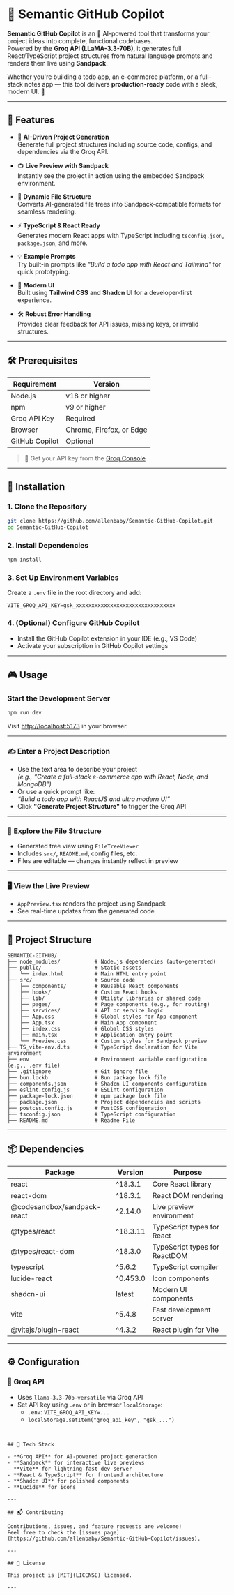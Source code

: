 # 🌟 Semantic GitHub Copilot

**Semantic GitHub Copilot** is an 🚀 AI-powered tool that transforms your project ideas into complete, functional codebases.  
Powered by the **Groq API (LLaMA-3.3-70B)**, it generates full React/TypeScript project structures from natural language prompts and renders them live using **Sandpack**.

Whether you're building a todo app, an e-commerce platform, or a full-stack notes app — this tool delivers **production-ready** code with a sleek, modern UI. 🎨

---

## 🎉 Features

- 🧠 **AI-Driven Project Generation**  
  Generate full project structures including source code, configs, and dependencies via the Groq API.

- 📺 **Live Preview with Sandpack**  
  Instantly see the project in action using the embedded Sandpack environment.

- 📂 **Dynamic File Structure**  
  Converts AI-generated file trees into Sandpack-compatible formats for seamless rendering.

- ⚡ **TypeScript & React Ready**  
  Generates modern React apps with TypeScript including `tsconfig.json`, `package.json`, and more.

- 💡 **Example Prompts**  
  Try built-in prompts like _"Build a todo app with React and Tailwind"_ for quick prototyping.

- 🎨 **Modern UI**  
  Built using **Tailwind CSS** and **Shadcn UI** for a developer-first experience.

- 🛠️ **Robust Error Handling**  
  Provides clear feedback for API issues, missing keys, or invalid structures.

---

## 🛠️ Prerequisites

| Requirement      | Version        |
|------------------|----------------|
| Node.js          | v18 or higher  |
| npm              | v9 or higher   |
| Groq API Key     | Required       |
| Browser          | Chrome, Firefox, or Edge |
| GitHub Copilot   | Optional       |

> 🔑 Get your API key from the [Groq Console](https://console.groq.com)

---

## 🚀 Installation

### 1. Clone the Repository

```bash
git clone https://github.com/allenbaby/Semantic-GitHub-Copilot.git
cd Semantic-GitHub-Copilot
```

### 2. Install Dependencies

```bash
npm install
```

### 3. Set Up Environment Variables

Create a `.env` file in the root directory and add:

```env
VITE_GROQ_API_KEY=gsk_xxxxxxxxxxxxxxxxxxxxxxxxxxxxxxxx
```

### 4. (Optional) Configure GitHub Copilot

- Install the GitHub Copilot extension in your IDE (e.g., VS Code)
- Activate your subscription in GitHub Copilot settings

---

## 🎮 Usage

### Start the Development Server

```bash
npm run dev
```

Visit [http://localhost:5173](http://localhost:5173) in your browser.

---

### ✍️ Enter a Project Description

- Use the text area to describe your project  
  _(e.g., “Create a full-stack e-commerce app with React, Node, and MongoDB”)_
- Or use a quick prompt like:  
  _“Build a todo app with ReactJS and ultra modern UI”_
- Click **"Generate Project Structure"** to trigger the Groq API

---

### 📁 Explore the File Structure

- Generated tree view using `FileTreeViewer`
- Includes `src/`, `README.md`, config files, etc.
- Files are editable — changes instantly reflect in preview

---

### 🖥️ View the Live Preview

- `AppPreview.tsx` renders the project using Sandpack
- See real-time updates from the generated code

---

## 📂 Project Structure

```
SEMANTIC-GITHUB/
├── node_modules/           # Node.js dependencies (auto-generated)
├── public/                 # Static assets
│   └── index.html          # Main HTML entry point
├── src/                    # Source code
│   ├── components/         # Reusable React components
│   ├── hooks/              # Custom React hooks
│   ├── lib/                # Utility libraries or shared code
│   ├── pages/              # Page components (e.g., for routing)
│   ├── services/           # API or service logic
│   ├── App.css             # Global styles for App component
│   ├── App.tsx             # Main App component
│   ├── index.css           # Global CSS styles
│   ├── main.tsx            # Application entry point
│   └── Preview.css         # Custom styles for Sandpack preview
├── TS_vite-env.d.ts        # TypeScript declaration for Vite environment
├── env                     # Environment variable configuration (e.g., .env file)
├── .gitignore              # Git ignore file
├── bun.lockb               # Bun package lock file
├── components.json         # Shadcn UI components configuration
├── eslint.config.js        # ESLint configuration
├── package-lock.json       # npm package lock file
├── package.json            # Project dependencies and scripts
├── postcss.config.js       # PostCSS configuration
├── tsconfig.json           # TypeScript configuration
├── README.md               # Readme File
```

---

## 📦 Dependencies

| Package                        | Version     | Purpose                      |
|--------------------------------|-------------|------------------------------|
| react                          | ^18.3.1     | Core React library           |
| react-dom                      | ^18.3.1     | React DOM rendering          |
| @codesandbox/sandpack-react    | ^2.14.0     | Live preview environment     |
| @types/react                   | ^18.3.11    | TypeScript types for React   |
| @types/react-dom              | ^18.3.0     | TypeScript types for ReactDOM|
| typescript                     | ^5.6.2      | TypeScript compiler          |
| lucide-react                   | ^0.453.0    | Icon components              |
| shadcn-ui                      | latest      | Modern UI components         |
| vite                           | ^5.4.8      | Fast development server      |
| @vitejs/plugin-react           | ^4.3.2      | React plugin for Vite        |

---

## ⚙️ Configuration

### 🔑 Groq API

- Uses `llama-3.3-70b-versatile` via Groq API
- Set API key using `.env` or in browser `localStorage`:
  - `.env`: `VITE_GROQ_API_KEY=...`
  - `localStorage.setItem("groq_api_key", "gsk_...")`

```


## 🧠 Tech Stack

- **Groq API** for AI-powered project generation
- **Sandpack** for interactive live previews
- **Vite** for lightning-fast dev server
- **React & TypeScript** for frontend architecture
- **Shadcn UI** for polished components
- **Lucide** for icons

---

## 📬 Contributing

Contributions, issues, and feature requests are welcome!  
Feel free to check the [issues page](https://github.com/allenbaby/Semantic-GitHub-Copilot/issues).

---

## 📄 License

This project is [MIT](LICENSE) licensed.

---